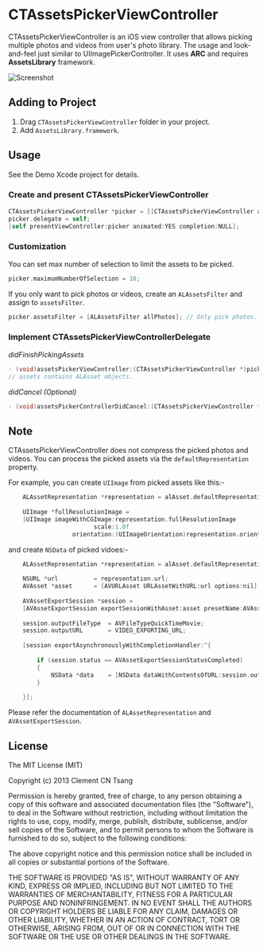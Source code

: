 # CTAssetsPickerViewController

CTAssetsPickerViewController is an iOS view controller that allows picking multiple photos and videos from user's photo library. The usage and look-and-feel just similar to UIImagePickerController. It uses **ARC** and requires **AssetsLibrary** framework.

![Screenshot](https://raw.github.com/chiunam/CTAssetsPickerViewController/master/Screenshot.png "Screenshot")

## Adding to Project

1. Drag `CTAssetsPickerViewController` folder in your project.
2. Add `AssetsLibrary.framework`.

## Usage

See the Demo Xcode project for details.

### Create and present CTAssetsPickerViewController

```` objective-c
CTAssetsPickerViewController *picker = [[CTAssetsPickerViewController alloc] init];
picker.delegate = self;
[self presentViewController:picker animated:YES completion:NULL];
````

### Customization
You can set max number of selection to limit the assets to be picked.

```` objective-c
picker.maximumNumberOfSelection = 10;
````

If you only want to pick photos or videos, create an `ALAssetsFilter` and assign to `assetsFilter`.
```` objective-c
picker.assetsFilter = [ALAssetsFilter allPhotos]; // Only pick photos.
````    

### Implement CTAssetsPickerViewControllerDelegate

*didFinishPickingAssets*
```` objective-c
- (void)assetsPickerViewController:(CTAssetsPickerViewController *)picker didFinishPickingAssets:(NSArray *)assets
// assets contains ALAsset objects.
````

*didCancel (Optional)*
```` objective-c
- (void)assetsPickerControllerDidCancel:(CTAssetsPickerViewController *)picker;
````

## Note
CTAssetsPickerViewController does not compress the picked photos and videos. You can process the picked assets via the `defaultRepresentation` property.

For example, you can create `UIImage` from picked assets like this:-

```` objective-c
    ALAssetRepresentation *representation = alAsset.defaultRepresentation;
    
    UIImage *fullResolutionImage =
    [UIImage imageWithCGImage:representation.fullResolutionImage
                        scale:1.0f
                  orientation:(UIImageOrientation)representation.orientation];
````

and create `NSData` of picked vidoes:-

```` objective-c
    ALAssetRepresentation *representation = alAsset.defaultRepresentation;
    
    NSURL *url          = representation.url;
    AVAsset *asset      = [AVURLAsset URLAssetWithURL:url options:nil];
    
    AVAssetExportSession *session =
    [AVAssetExportSession exportSessionWithAsset:asset presetName:AVAssetExportPresetLowQuality];
    
    session.outputFileType  = AVFileTypeQuickTimeMovie;
    session.outputURL       = VIDEO_EXPORTING_URL;
    
    [session exportAsynchronouslyWithCompletionHandler:^{
        
        if (session.status == AVAssetExportSessionStatusCompleted)
        {
            NSData *data    = [NSData dataWithContentsOfURL:session.outputURL];
        }
        
    }];

````
Please refer the documentation of `ALAssetRepresentation` and `AVAssetExportSession`.

## License

 The MIT License (MIT)
 
 Copyright (c) 2013 Clement CN Tsang
 
 Permission is hereby granted, free of charge, to any person obtaining a copy
 of this software and associated documentation files (the "Software"), to deal
 in the Software without restriction, including without limitation the rights
 to use, copy, modify, merge, publish, distribute, sublicense, and/or sell
 copies of the Software, and to permit persons to whom the Software is
 furnished to do so, subject to the following conditions:
 
 The above copyright notice and this permission notice shall be included in
 all copies or substantial portions of the Software.
 
 THE SOFTWARE IS PROVIDED "AS IS", WITHOUT WARRANTY OF ANY KIND, EXPRESS OR
 IMPLIED, INCLUDING BUT NOT LIMITED TO THE WARRANTIES OF MERCHANTABILITY,
 FITNESS FOR A PARTICULAR PURPOSE AND NONINFRINGEMENT. IN NO EVENT SHALL THE
 AUTHORS OR COPYRIGHT HOLDERS BE LIABLE FOR ANY CLAIM, DAMAGES OR OTHER
 LIABILITY, WHETHER IN AN ACTION OF CONTRACT, TORT OR OTHERWISE, ARISING FROM,
 OUT OF OR IN CONNECTION WITH THE SOFTWARE OR THE USE OR OTHER DEALINGS IN
 THE SOFTWARE.